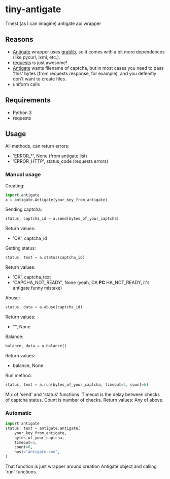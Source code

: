 tiny-antigate
=============

Tinest (as I can imagine) antigate api wrapper

## Reasons
* [Antigate](https://github.com/gotlium/antigate) wrapper uses [grablib](http://grablib.org/), so it comes with a bit more dependences (like pycurl, lxml, etc.).
* [requests](docs.python-requests.org) is just awesome!
* [Antigate](https://github.com/gotlium/antigate) wants filename of captcha, but in most cases you need to pass 'this' bytes (from requests response, for example), and you defenitly don't want to create files.
* uniform calls

## Requirements
* Python 3
* requests

## Usage
All methods, can return errors:
* 'ERROR_*', None (from [antigate list](http://antigate.com/panel.php?action=api))
* 'ERROR_HTTP', status_code (requests errors)

### Manual usage
Creating:
```python
import antigate
a = antigate.Antigate(your_key_from_antigate)
```

Sending captcha:
```python
status, captcha_id = a.send(bytes_of_your_captcha)
```
Return values:
* 'OK', captcha_id

Getting status:
```python
status, text = a.status(captcha_id)
```
Return values:
* 'OK', captcha_text
* 'CAPCHA_NOT_READY', None (yeah, CA **PC** HA_NOT_READY, it's antigate funny mistake)

Abuse:
```python
status, data = a.abuse(captcha_id)
```
Return values:
* "", None

Balance:
```python
balance, data = a.balance()
```
Return values:
* balance, None

Run method:
```python
status, text = a.run(bytes_of_your_captcha, timeout=5, count=6)
```
Mix of 'send' and 'status' functions. Timeout is the delay between checks of captcha status. Count is number of checks.
Return values:
Any of above.

### Automatic
```python
import antigate
status, text = antigate.antigate(
    your_key_from_antigate,
    bytes_of_your_captcha,
    timeout=5,
    count=6,
    host="antigate.com",
)
```
That function is just wrapper around creation Antigate object and calling 'run' functions.
